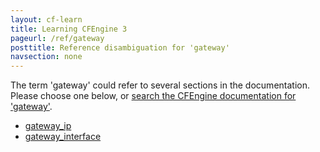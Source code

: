 ```yaml
---
layout: cf-learn
title: Learning CFEngine 3
pageurl: /ref/gateway
posttitle: Reference disambiguation for 'gateway'
navsection: none
---
```


The term 'gateway' could refer to several sections in the documentation. Please choose one below, or
[search the CFEngine documentation for 'gateway'](http://docs.cfengine.com/latest/search.html?q=gateway).

- [gateway_ip](http://docs.cfengine.com/latest/reference-promise-types-routes.html#gateway_ip)
- [gateway_interface](http://docs.cfengine.com/latest/reference-promise-types-routes.html#gateway_interface)
